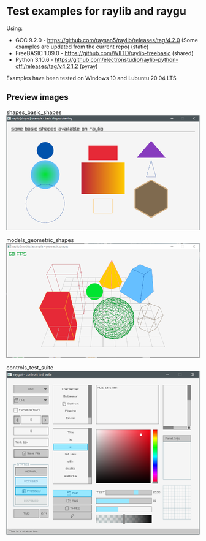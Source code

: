 # Test examples for raylib and raygu  

Using:
* GCC 9.2.0 - https://github.com/raysan5/raylib/releases/tag/4.2.0 (Some examples are updated from the current repo) (static)
* FreeBASIC 1.09.0 - https://github.com/WIITD/raylib-freebasic (shared)
* Python 3.10.6 - https://github.com/electronstudio/raylib-python-cffi/releases/tag/v4.2.1.2 (pyray)

Examples have been tested on Windows 10 and Lubuntu 20.04 LTS  

## Preview images  

shapes_basic_shapes  
![shapes_basic_shapes](./Images/shapes_basic_shapes.png)  

models_geometric_shapes  
![models_geometric_shapes](./Images/models_geometric_shapes.png)  

controls_test_suite  
![controls_test_suite](./Images/controls_test_suite.png)  
